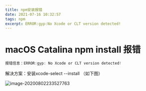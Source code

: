 ```yaml
---
title: npm安装报错
date: 2021-07-16 10:32:57
tags: npm
excerpt: ERROR:gyp:No Xcode or CLT version detected!
---
```


# macOS Catalina npm install 报错

```js
报错信息：ERROR:gyp: No Xcode or CLT version detected!
```

解决方案：安装xcode-select --install （如下图）

![image-20200802233527763](npm安装报错/image-20200802233527763.png)

